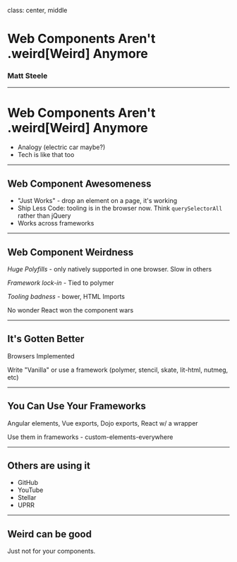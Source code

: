 class: center, middle

# Web Components Aren't .weird[Weird] Anymore

### Matt Steele

---

# Web Components Aren't .weird[Weird] Anymore

- Analogy (electric car maybe?)
- Tech is like that too

---

## Web Component Awesomeness

- "Just Works" - drop an element on a page, it's working
- Ship Less Code: tooling is in the browser now. Think `querySelectorAll` rather than jQuery
- Works across frameworks

---

## Web Component Weirdness

_Huge Polyfills_ - only natively supported in one browser. Slow in others

_Framework lock-in_ - Tied to polymer

_Tooling badness_ - bower, HTML Imports

No wonder React won the component wars

---

## It's Gotten Better

Browsers Implemented

Write "Vanilla" or use a framework (polymer, stencil, skate, lit-html, nutmeg, etc)

---

## You Can Use Your Frameworks

Angular elements, Vue exports, Dojo exports, React w/ a wrapper

Use them in frameworks - custom-elements-everywhere

---

## Others are using it

- GitHub
- YouTube
- Stellar
- UPRR

---

## Weird can be good

Just not for your components.
